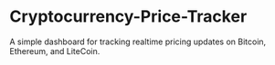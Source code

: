 # Cryptocurrency-Price-Tracker
A simple dashboard for tracking realtime pricing updates on Bitcoin, Ethereum, and LiteCoin.
